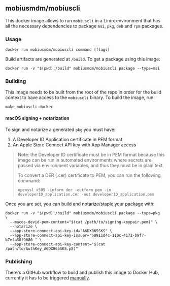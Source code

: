 ## mobiusmdm/mobiuscli

This docker image allows to run `mobiuscli` in a Linux environment that has all
the necessary dependencies to package `msi`, `pkg`, `deb` and `rpm` packages.

### Usage

```
docker run mobiusmdm/mobiuscli command [flags]
```

Build artifacts are generated at `/build`. To get a package using this image:

```
docker run -v "$(pwd):/build" mobiusmdm/mobiuscli package --type=msi
```

### Building

This image needs to be built from the root of the repo in order for the build
context to have access to the `mobiuscli` binary. To build the image, run:

```
make mobiuscli-docker
```

#### macOS signing + notarization

To sign and notarize a generated `pkg` you must have:

1. A Developer ID Application certificate in PEM format
2. An Apple Store Connect API key with App Manager access

> Note: the Developer ID certificate must be in PEM format because this image
> can be run in automated environments where secrets are passed via environment
> variables, and thus they must be in plain text.
>
> To convert a DER (.cer) certificate to PEM, you can run the following command:
>
> ```
> openssl x509 -inform der -outform pem -in developerID_application.cer -out developerID_application.pem
> ```

Once you are set, you can build and notarize/staple your package with:

```
docker run -v "$(pwd):/build" mobiusmdm/mobiuscli package --type=pkg   \
  --macos-devid-pem-content="$(cat /path/to/signing-keypair.pem)" \
  --notarize \
  --app-store-connect-api-key-id="A6DX865SKS" \
  --app-store-connect-api-key-issuer="68911d4c-110c-4172-b9f7-b7efa30f9680 " \
  --app-store-connect-api-key-content="$(cat /path/to/AuthKey_A6DX865SKS.p8)"
```

### Publishing

There's a GitHub workflow to build and publish this image to Docker Hub, currently it has to be triggered [manually](https://docs.github.com/en/actions/managing-workflow-runs/manually-running-a-workflow).
